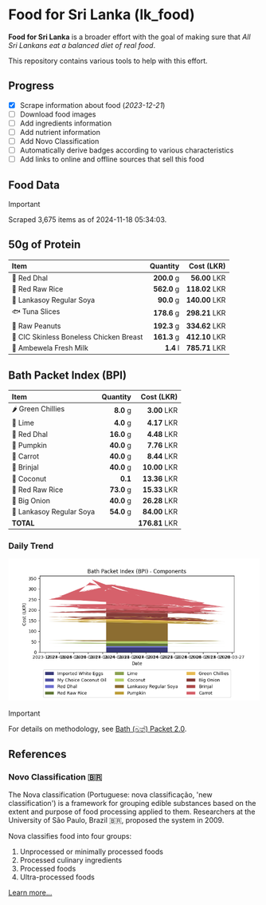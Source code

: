 # Food for Sri Lanka (lk_food)

**Food for Sri Lanka** is a broader effort with the goal of making sure that *All Sri Lankans eat a balanced diet of real food*.

This repository contains various tools to help with this effort.

## Progress

* [X] Scrape information about food (*2023-12-21*)
* [ ] Download food images
* [ ] Add ingredients information
* [ ] Add nutrient information
* [ ] Add Novo Classification
* [ ] Automatically derive badges according to various characteristics
* [ ] Add links to online and offline sources that sell this food

## Food Data

> [!IMPORTANT]
> Scraped 3,675 items as of 2024-11-18 05:34:03.

## 50g of Protein

<div id="table_protein">

Item | Quantity | Cost (LKR)
:--- | ---: | ---:
🍲 Red Dhal | **200.0** g | **56.00** LKR
🍚 Red Raw Rice | **562.0** g | **118.02** LKR
🍲 Lankasoy Regular Soya | **90.0** g | **140.00** LKR
🐟 Tuna Slices | **178.6** g | **298.21** LKR
🥜 Raw Peanuts | **192.3** g | **334.62** LKR
🍗 CIC Skinless Boneless Chicken Breast | **161.3** g | **412.10** LKR
🥛 Ambewela Fresh Milk | **1.4** l | **785.71** LKR

</div>

## Bath Packet Index (BPI)

<div id="table_bp">

Item | Quantity | Cost (LKR)
:--- | ---: | ---:
🌶️ Green Chillies | **8.0** g | **3.00** LKR
🍋 Lime | **4.0** g | **4.17** LKR
🍲 Red Dhal | **16.0** g | **4.48** LKR
🎃 Pumpkin | **40.0** g | **7.76** LKR
🥕 Carrot | **40.0** g | **8.44** LKR
🍆 Brinjal | **40.0** g | **10.00** LKR
🥥 Coconut | **0.1**  | **13.36** LKR
🍚 Red Raw Rice | **73.0** g | **15.33** LKR
🧅 Big Onion | **40.0** g | **26.28** LKR
🍲 Lankasoy Regular Soya | **54.0** g | **84.00** LKR
**TOTAL** |   | **176.81** LKR

</div>

### Daily Trend

![BPI](images/bpi.png)

> [!IMPORTANT]
> For details on methodology, see [Bath (බත්) Packet 2.0](https://medium.com/on-economics/bath-%E0%B6%B6%E0%B6%AD%E0%B7%8A-packet-2-0-f3e999c54bf5).

## References

### Novo Classification 🇧🇷

The Nova classification (Portuguese: nova classificação, 'new classification') is a framework for grouping edible substances based on the extent and purpose of food processing applied to them. Researchers at the University of São Paulo, Brazil 🇧🇷, proposed the system in 2009.

Nova classifies food into four groups:

1. Unprocessed or minimally processed foods
2. Processed culinary ingredients
3. Processed foods
4. Ultra-processed foods

[Learn more...](https://en.wikipedia.org/wiki/Nova_classification)
